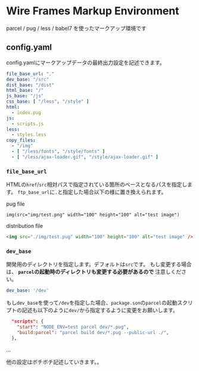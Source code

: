 # Wire Frames Markup Environment

parcel / pug / less / babel7 を使ったマークアップ環境です

## config.yaml

config.yamlにマークアップデータの最終出力設定を記述できます。

```yaml
file_base_url: "."
dev_base: "/src"
dist_base: "/dist"
html_base: "/"
js_base: "/js"
css_base: [ "/less", "/style" ]
html:
  - index.pug
js:
  - scripts.js
less:
  - styles.less
copy_files:
  - "/img"
  - [ "/less/fonts", "/style/fonts" ]
  - [ "/less/ajax-loader.gif", "/style/ajax-loader.gif" ]
``` 

### `file_base_url`

HTMLの`href`/`src`相対パスで指定されている箇所のベースとなるパスを指定します。
`ftp_base_url`に`.`と指定した場合以下の様に置き換えられます。


pug file
```pug
img(src="img/test.png" width="100" height="100" alt="test image")
```

distribution file
```html
<img src="./img/test.pug" width="100" height="100" alt="test image" /> 
```

### `dev_base`

開発用のディレクトリを指定します。デフォルトは`src`です。
もし変更する場合は、 **`parcel`の起動時のディレクトリも変更する必要があるので** 注意しください。

```yaml
dev_base: '/dev'
```

もし`dev_base`を使って`/dev`を指定した場合、`package.son`の`parcel`の起動スクリプトの記述も以下のように`dev/`から指定するように変更をお願いします。

```json
  "scripts": {
    "start": "NODE_ENV=test parcel dev/*.pug",
    "build:parcel": "parcel build dev/*.pug --public-url ./",
  },
```


...

他の設定はボチボチ記述していきます。。